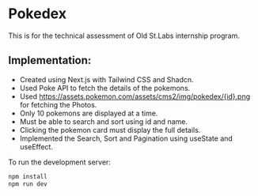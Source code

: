 # Pokedex

This is for the technical assessment of Old St.Labs internship program.

## Implementation:
* Created using Next.js with Tailwind CSS and Shadcn.
* Used Poke API to fetch the details of the pokemons.
* Used https://assets.pokemon.com/assets/cms2/img/pokedex/{id}.png for fetching the Photos.
* Only 10 pokemons are displayed at a time.
* Must be able to search and sort using id and name.
* Clicking the pokemon card must display the full details.
* Implemented the Search, Sort and Pagination using useState and useEffect.

To run the development server:

```bash
npm install
npm run dev
```

